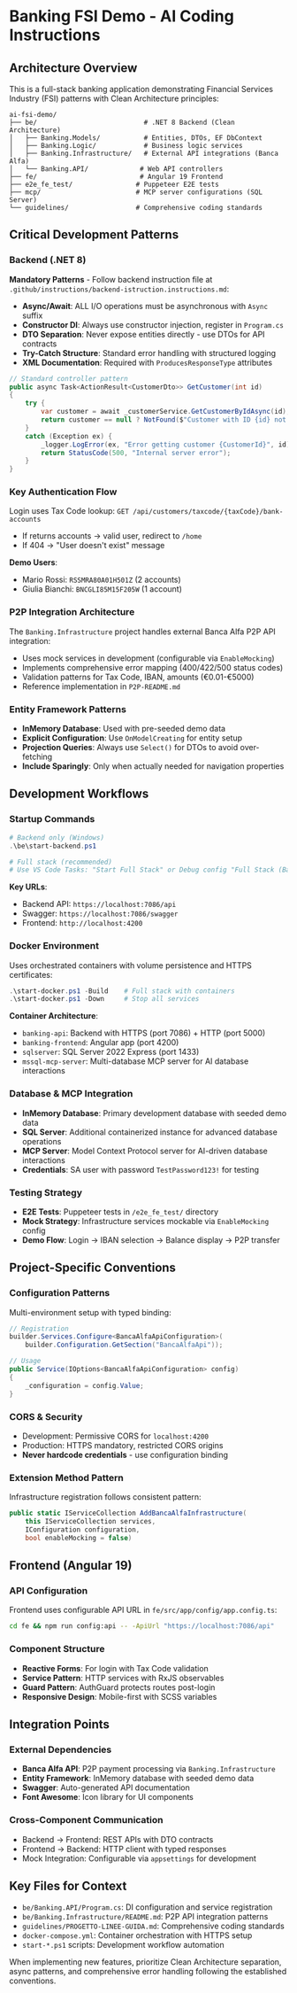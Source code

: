 # Banking FSI Demo - AI Coding Instructions

## Architecture Overview

This is a full-stack banking application demonstrating Financial Services Industry (FSI) patterns with Clean Architecture principles:

```
ai-fsi-demo/
├── be/                           # .NET 8 Backend (Clean Architecture)
│   ├── Banking.Models/           # Entities, DTOs, EF DbContext
│   ├── Banking.Logic/            # Business logic services
│   ├── Banking.Infrastructure/   # External API integrations (Banca Alfa)
│   └── Banking.API/             # Web API controllers
├── fe/                          # Angular 19 Frontend
├── e2e_fe_test/                # Puppeteer E2E tests
├── mcp/                        # MCP server configurations (SQL Server)
└── guidelines/                 # Comprehensive coding standards
```

## Critical Development Patterns

### Backend (.NET 8)
**Mandatory Patterns** - Follow backend instruction file at `.github/instructions/backend-istruction.instructions.md`:
- **Async/Await**: ALL I/O operations must be asynchronous with `Async` suffix
- **Constructor DI**: Always use constructor injection, register in `Program.cs`
- **DTO Separation**: Never expose entities directly - use DTOs for API contracts
- **Try-Catch Structure**: Standard error handling with structured logging
- **XML Documentation**: Required with `ProducesResponseType` attributes

```csharp
// Standard controller pattern
public async Task<ActionResult<CustomerDto>> GetCustomer(int id)
{
    try {
        var customer = await _customerService.GetCustomerByIdAsync(id);
        return customer == null ? NotFound($"Customer with ID {id} not found") : Ok(customer);
    }
    catch (Exception ex) {
        _logger.LogError(ex, "Error getting customer {CustomerId}", id);
        return StatusCode(500, "Internal server error");
    }
}
```

### Key Authentication Flow
Login uses Tax Code lookup: `GET /api/customers/taxcode/{taxCode}/bank-accounts`
- If returns accounts → valid user, redirect to `/home`  
- If 404 → "User doesn't exist" message

**Demo Users**:
- Mario Rossi: `RSSMRA80A01H501Z` (2 accounts)
- Giulia Bianchi: `BNCGLI85M15F205W` (1 account)

### P2P Integration Architecture
The `Banking.Infrastructure` project handles external Banca Alfa P2P API integration:
- Uses mock services in development (configurable via `EnableMocking`)
- Implements comprehensive error mapping (400/422/500 status codes)
- Validation patterns for Tax Code, IBAN, amounts (€0.01-€5000)
- Reference implementation in `P2P-README.md`

### Entity Framework Patterns
- **InMemory Database**: Used with pre-seeded demo data
- **Explicit Configuration**: Use `OnModelCreating` for entity setup
- **Projection Queries**: Always use `Select()` for DTOs to avoid over-fetching
- **Include Sparingly**: Only when actually needed for navigation properties

## Development Workflows

### Startup Commands
```powershell
# Backend only (Windows)
.\be\start-backend.ps1

# Full stack (recommended)
# Use VS Code Tasks: "Start Full Stack" or Debug config "Full Stack (Backend + Frontend)"
```

**Key URLs**:
- Backend API: `https://localhost:7086/api`
- Swagger: `https://localhost:7086/swagger`  
- Frontend: `http://localhost:4200`

### Docker Environment
Uses orchestrated containers with volume persistence and HTTPS certificates:
```powershell
.\start-docker.ps1 -Build    # Full stack with containers
.\start-docker.ps1 -Down     # Stop all services
```

**Container Architecture**:
- `banking-api`: Backend with HTTPS (port 7086) + HTTP (port 5000)
- `banking-frontend`: Angular app (port 4200)  
- `sqlserver`: SQL Server 2022 Express (port 1433) 
- `mssql-mcp-server`: Multi-database MCP server for AI database interactions

### Database & MCP Integration
- **InMemory Database**: Primary development database with seeded demo data
- **SQL Server**: Additional containerized instance for advanced database operations
- **MCP Server**: Model Context Protocol server for AI-driven database interactions
- **Credentials**: SA user with password `TestPassword123!` for testing

### Testing Strategy
- **E2E Tests**: Puppeteer tests in `/e2e_fe_test/` directory
- **Mock Strategy**: Infrastructure services mockable via `EnableMocking` config
- **Demo Flow**: Login → IBAN selection → Balance display → P2P transfer

## Project-Specific Conventions

### Configuration Patterns
Multi-environment setup with typed binding:
```csharp
// Registration
builder.Services.Configure<BancaAlfaApiConfiguration>(
    builder.Configuration.GetSection("BancaAlfaApi"));

// Usage  
public Service(IOptions<BancaAlfaApiConfiguration> config)
{
    _configuration = config.Value;
}
```

### CORS & Security
- Development: Permissive CORS for `localhost:4200`
- Production: HTTPS mandatory, restricted CORS origins
- **Never hardcode credentials** - use configuration binding

### Extension Method Pattern
Infrastructure registration follows consistent pattern:
```csharp
public static IServiceCollection AddBancaAlfaInfrastructure(
    this IServiceCollection services, 
    IConfiguration configuration,
    bool enableMocking = false)
```

## Frontend (Angular 19)

### API Configuration
Frontend uses configurable API URL in `fe/src/app/config/app.config.ts`:
```bash
cd fe && npm run config:api -- -ApiUrl "https://localhost:7086/api"
```

### Component Structure
- **Reactive Forms**: For login with Tax Code validation
- **Service Pattern**: HTTP services with RxJS observables  
- **Guard Pattern**: AuthGuard protects routes post-login
- **Responsive Design**: Mobile-first with SCSS variables

## Integration Points

### External Dependencies
- **Banca Alfa API**: P2P payment processing via `Banking.Infrastructure`
- **Entity Framework**: InMemory database with seeded demo data
- **Swagger**: Auto-generated API documentation
- **Font Awesome**: Icon library for UI components

### Cross-Component Communication
- Backend → Frontend: REST APIs with DTO contracts
- Frontend → Backend: HTTP client with typed responses  
- Mock Integration: Configurable via `appsettings` for development

## Key Files for Context
- `be/Banking.API/Program.cs`: DI configuration and service registration
- `be/Banking.Infrastructure/README.md`: P2P API integration patterns
- `guidelines/PROGETTO-LINEE-GUIDA.md`: Comprehensive coding standards
- `docker-compose.yml`: Container orchestration with HTTPS setup
- `start-*.ps1` scripts: Development workflow automation

When implementing new features, prioritize Clean Architecture separation, async patterns, and comprehensive error handling following the established conventions.